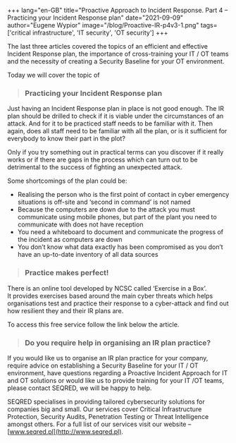 +++
lang="en-GB"
title="Proactive Approach to Incident Response. Part 4 – Practicing your Incident Response plan"
date="2021-09-09"
author="Eugene Wypior"
image="/blog/Proactive-IR-p4v3-1.png"
tags=['critical infrastructure', 'IT security', 'OT security']
+++

The last three articles covered the topics of an efficient and effective Incident Response plan, the importance of cross-training your IT / OT teams and the necessity of creating a Security Baseline for your OT environment.

Today we will cover the topic of

[](https://www.nytimes.com/2021/04/11/world/middleeast/iran-nuclear-natanz.html)

> ### Practicing your Incident Response plan

Just having an Incident Response plan in place is not good enough. The IR plan should be drilled to check if it is viable under the circumstances of an attack. And for it to be practiced staff needs to be familiar with it. Then again, does all staff need to be familiar with all the plan, or is it sufficient for everybody to know their part in the plot?

Only if you try something out in practical terms can you discover if it really works or if there are gaps in the process which can turn out to be detrimental to the success of fighting an unexpected attack.

Some shortcomings of the plan could be:

*   Realising the person who is the first point of contact in cyber emergency situations is off-site and ‘second in command’ is not named
*   Because the computers are down due to the attack you must communicate using mobile phones, but part of the plant you need to communicate with does not have reception
*   You need a whiteboard to document and communicate the progress of the incident as computers are down
*   You don’t know what data exactly has been compromised as you don’t have an up-to-date inventory of all data sources

> ### Practice makes perfect!  

There is an online tool developed by NCSC called ‘Exercise in a Box’.  
It provides exercises based around the main cyber threats which helps organisations test and practice their response to a cyber-attack and find out how resilient they and their IR plans are.

To access this free service follow the link below the article.

> ### Do you require help in organising an IR plan practice?  

If you would like us to organise an IR plan practice for your company, require advice on establishing a Security Baseline for your IT / OT environment, have questions regarding a Proactive Incident Approach for IT and OT solutions or would like us to provide training for your IT /OT teams, please contact SEQRED, we will be happy to help.

SEQRED specialises in providing tailored cybersecurity solutions for companies big and small. Our services cover Critical Infrastructure Protection, Security Audits, Penetration Testing or Threat Intelligence amongst others. For a full list of our services visit our website – [www.seqred.pl](http://www.seqred.pl).